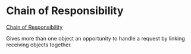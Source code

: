 # Chain of Responsibility

[Chain of Responsibility](https://dzone.com/articles/design-patterns-uncovered-chain-of-responsibility)

Gives more than one object an opportunity to handle a request by linking receiving objects together. 
